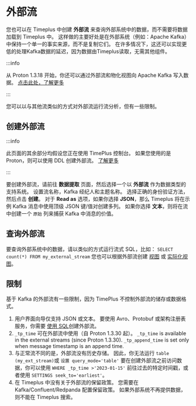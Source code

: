 

# 外部流

您也可以在 Timeplus 中创建 **外部流** 来查询外部系统中的数据，而不需要将数据加载到 Timeplus 中。 这样做的主要好处是在外部系统（例如：Apache Kafka）中保持一个单一的事实来源，而不是复制它们。 在许多情况下，这还可以实现更低的处理Kafka数据的延迟，因为数据由Timeplus读取，无需其他组件。

:::info

从 Proton 1.3.18 开始，你还可以通过外部流和物化视图向 Apache Kafka 写入数据。 [点击此处，了解更多](proton-kafka#write-to-kafka-with-sql)

:::

您可以以与其他流类似的方式对外部流运行流分析，但有一些限制。

## 创建外部流

:::info

此页面的其余部分均假设您正在使用 TimePlus 控制台。 如果您使用的是 Proton，则可以使用 DDL 创建外部流。 [了解更多](proton-kafka)

:::

要创建外部流，请前往 **数据提取** 页面，然后选择一个以 **外部流** 作为数据类型的支持系统。 设置流名称，Kafka 经纪人和主题名称。 选择正确的身份验证方法，然后点击 **创建**。 对于 **Read as** 选项，如果你选择 **JSON**，那么 Timeplus 将在示例 Kafka 消息中使用顶级 JSON 键/值对创建多列。 如果你选择 **文本**，则将在流中创建一个 `原始` 列来捕获 Kafka 中消息的价值。

## 查询外部流

要查询外部系统中的数据，请以类似的方式运行流式 SQL，比如： `SELECT count(*) FROM my_external_stream` 您也可以根据外部流创建 [视图](view) 或 [实际化视图](view#materialized-view)。

## 限制

基于 Kafka 的外部流有一些限制，因为 TimePlus 不控制外部流的储存或数据格式。

1. 用户界面向导仅支持 JSON 或文本。 要使用 Avro、Protobuf 或架构注册表服务，你需要 [使用 SQL](proton-kafka)创建外部流。
2. `_tp_time` 可在外部流中使用（自 Proton 1.3.30 起）。 `_tp_time` is available in the external streams (since Proton 1.3.30). `_tp_append_time` is set only when message timestamp is an append time.
3. 与正常流不同的是，外部流没有历史存储。 因此，你无法运行 `table (my_ext_stream)`或 `设置 query_mode='table'` 要在创建外部流之前访问数据，你可以使用 `WHERE _tp_time >'2023-01-15'` 前往过去的特定时间戳，或者使用 `SETTINGS seek_to='earliest'`。
4. 在 Timeplus 中没有关于外部流的保留政策。 您需要在 Kafka/Confluent/Redpanda 配置保留政策。 如果外部系统不再提供数据，则不能在 Timeplus 搜索。
